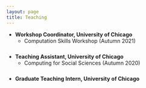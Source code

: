 ```yaml
---
layout: page
title: Teaching
---
```

- **Workshop Coordinator, University of Chicago**
  - Computation Skills Workshop (Autumn 2021)
    
<div style="margin-top: 25px;"></div>

- **Teaching Assistant, University of Chicago** 
  - Computing for Social Sciences (Autumn 2020)
    
<div style="margin-top: 25px;"></div>

- **Graduate Teaching Intern, University of Chicago**
